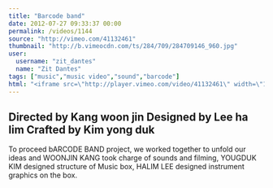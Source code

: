 ```yaml
---
title: "Barcode band"
date: 2012-07-27 09:33:37 00:00
permalink: /videos/1144
source: "http://vimeo.com/41132461"
thumbnail: "http://b.vimeocdn.com/ts/284/709/284709146_960.jpg"
user:
  username: "zit_dantes"
  name: "Zit Dantes"
tags: ["music","music video","sound","barcode"]
html: "<iframe src=\"http://player.vimeo.com/video/41132461\" width=\"1280\" height=\"720\" frameborder=\"0\" webkitAllowFullScreen mozallowfullscreen allowFullScreen></iframe>"
---
```


Directed by Kang woon jin
Designed by Lee ha lim
Crafted by Kim yong duk
---------------------------------------
To proceed bARCODE BAND project, we worked together to unfold our ideas and WOONJIN
KANG took charge of sounds and filming, YOUGDUK KIM designed structure of Music
box, HALIM LEE designed instrument graphics on the box.